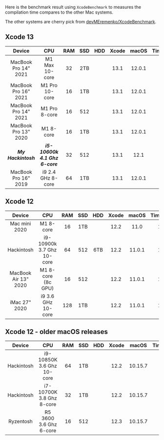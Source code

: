 Here is the benchmark result using `XcodeBenchmark` to measures the compilation time compares to the other Mac systems.

The other systems are cherry pick from [devMEremenko/XcodeBenchmark](https://github.com/devMEremenko/XcodeBenchmark).

## Xcode 13

|        Device        |              CPU               | RAM | SSD | HDD | Xcode |  macOS  | Time(sec) |
|:--------------------:|:------------------------------:|:---:|:---:|:---:|:-----:|:-------:|:---------:|
| MacBook Pro 14" 2021 |            M1 Max 10-core      |  32 | 2TB |     |  13.1 | 12.0.1  |     90    |
| MacBook Pro 16" 2021 |            M1 Pro 10-core      |  16 | 1TB |     |  13.1 | 12.0.1  |    102    |
| MacBook Pro 14" 2021 |            M1 Pro 8-core       |  16 | 512 |     |  13.1 | 12.0.1  |    109    |
| MacBook Pro 13" 2020 |            M1 8-core           |  16 | 1TB |     |  13.1 | 12.0.1  |    130    |
| _**My Hackintosh**_  | _**i5-10600k 4.1 Ghz 6-core**_ |  32 | 512 |     |  13.1 | 12.1    |    174    |
| MacBook Pro 16" 2019 |           i9 2.4 GHz 8-core    |  64 | 1TB |     |  13.1 | 12.0.1  |    212    |

## Xcode 12

|        Device        |              CPU               | RAM | SSD | HDD | Xcode |  macOS  | Time(sec) |
|:--------------------:|:------------------------------:|:---:|:---:|:---:|:-----:|:-------:|:---------:|
|     Mac mini 2020    |            M1 8-core           |  16 | 1TB |     |  12.2 | 11.0    |    116    |
|       Hackintosh     |    i9-10900k 3.7 Ghz 10-core   |  64 | 512 | 6TB |  12.2 | 11.0.1  |    122    |
| MacBook Air 13" 2020 |            M1 8-core (8c GPU)  |  16 | 512 |     |  12.2 | 11.0.1  |    128    |
|     iMac 27" 2020    |    i9 3.6 GHz 10-core          | 128 | 1TB |     |  12.2 | 11.0.1  |    146    |

## Xcode 12 - older macOS releases

|        Device        |              CPU               | RAM | SSD | HDD | Xcode |  macOS  | Time(sec) |
|:--------------------:|:------------------------------:|:---:|:---:|:---:|:-----:|:-------:|:---------:|
|       Hackintosh     |    i9-10850K 3.6 Ghz 10-core   |  64 | 1TB |     |  12.2 | 10.15.7 |    113    |
|       Hackintosh     |    i7-10700K 3.8 Ghz 8-core    |  32 | 1TB |     |  12.2 | 10.15.7 |    130    |
|       Ryzentosh      |      R5 3600 3.6 Ghz 6-core    |  16 | 512 |     |  12.3 | 10.15.7 |    175    |


